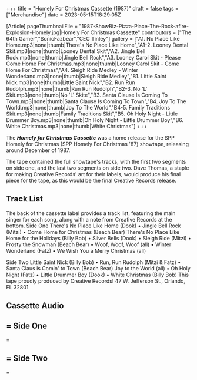 +++
title = "Homely For Christmas Cassette (1987)"
draft = false
tags = ["Merchandise"]
date = 2023-05-15T18:29:05Z

[Article]
pageThumbnailFile = "1987-ShowBiz-Pizza-Place-The-Rock-afire-Explosion-Homely.jpg|Homely For Christmas Cassette"
contributors = ["The 64th Gamer","SonicFazbear","CEC Tinley"]
gallery = ["A1. No Place Like Home.mp3|none|thumb|There's No Place Like Home","A1-2. Looney Dental Skit.mp3|none|thumb|Looney Dental Skit","A2. Jingle Bell Rock.mp3|none|thumb|Jingle Bell Rock","A3. Looney Carol Skit - Please Come Home For Christmas.mp3|none|thumb|Looney Carol Skit - Come Home For Christmas","A4. Sleigh Ride Medley - Winter Wonderland.mp3|none|thumb|Sleigh Ride Medley","B1. Little Saint Nick.mp3|none|thumb|Little Saint Nick","B2. Run Run Rudolph.mp3|none|thumb|Run Run Rudolph","B2-3. No 'L' Skit.mp3|none|thumb|No 'L' Skite","B3. Santa Clause Is Coming To Town.mp3|none|thumb|Santa Clause Is Coming To Town","B4. Joy To The World.mp3|none|thumb|Joy To The World","B4-5. Family Traditions Skit.mp3|none|thumb|Family Traditions Skit","B5. Oh Holy Night - Little Drummer Boy.mp3|none|thumb|Oh Holy Night - Little Drummer Boy","B6. White Christmas.mp3|none|thumb|White Christmas"]
+++


The <b><i>Homely for Christmas Cassette</b></i> was a home release for the SPP Homely for Christmas (SPP Homely For Christmas '87) showtape, releasing around December of 1987.

The tape contained the full showtape's tracks, with the first two segments on side one, and the last two segments on side two. Dave Thomas, a staple for making Creative Records' art for their labels, would produce his final piece for the tape, as this would be the final Creative Records release.
<h2>Track List</h2>
The back of the cassette label provides a track list, featuring the main singer for each song, along with a note from Creative Records at the bottom.
 Side One
 There's No Place Like Home (Dook) • Jingle Bell Rock (Mitzi) • Come Home for Christmas (Beach Bear)
 There's No Place Like Home for the Holidays (Billy Bob) • Silver Bells (Dook) • Sleigh Ride (Mitzi) • Frosty the Snowman
 (Beach Bear) • Woof, Woof, Woof (all) • Winter Wonderland (Fatz) • We Wish You a Merry Christmas (all)
 
 Side Two
 Little Saint Nick (Billy Bob) • Run, Run Rudolph (Mitzi & Fatz) • Santa Claus is Comin' to Town (Beach Bear)
 Joy to the World (all) • Oh Holy Night (Fatz) • Little Drummer Boy (Dook) • White Christmas (Billy Bob)
 This tape proudly produced by Creative Records!           47 W. Jefferson St., Orlando, FL 32801

<h2>Cassette Audio</h2>

<h2>= Side One </h2>=






<h2>= Side Two </h2>=









